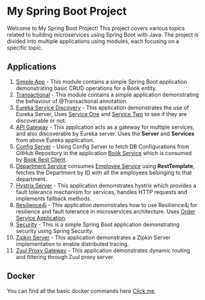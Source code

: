 # My Spring Boot Project

Welcome to My Spring Boot Project! This project covers various topics related to building microservices using Spring
Boot with Java. The project is divided into multiple applications using modules, each focusing on a specific topic.

## Applications

1. [Simple App](./SimpleApp/README.md) - This module contains a simple Spring Boot application demonstrating basic CRUD
   operations for a Book entity.
2. [Transactional](./Transactional/README.md) - This module contains a simple application demonstrating the behaviour of
   @Transactional annotation.
3. [Eureka Service Discovery](./EurekaServer/README.md) - This application demonstrates the use of Eureka
   Server, Uses [Service One](./EurekaServiceOne/README.md) and [Service Two](./EurekaServiceTwo/README.md) to see if
   they are discoverable or not.
4. [API Gateway](./ApiGateway/README.md) - This application acts as a gateway for multiple services, and also
   discoverable by Eureka server. Uses the **Server** and **Services** from above Eureka application.
5. [Config Server](./ConfigServer/README.md) - Using Config Server to fetch DB Configurations from GitHub Repository in
   the application [Book Service](./BookClientService/README.md) which is consumed
   by [Book Rest Client](./BookRestClient/README.md).
6. [Department Service](./DepartmentService/README.md) consumes [Employee Service](./EmployeeService/README.md) using
   **RestTemplate**, fetches the Department by ID with all the employees belonging to that department.
7. [Hystrix Server](./HystrixServer/README.md) - This application demonstrates hystrix which provides a fault tolerance
   mechanism for services, handles HTTP requests and implements fallback methods.
8. [Resilience4j](./UserResilienceService/README.md) - This application demonstrates how to use Resilience4j for
   resilience and fault tolerance in microservices architecture.
   Uses [Order Service Application](./OrderService/README.md).
9. [Security](./Security/README.md) - This is a simple Spring Boot application demonstrating security using Spring
   Security.
10. [Zipkin Server](./ZipkinServer/README.md) - This application demonstrates a Zipkin Server implementation to enable
    distributed tracing.
11. [Zuul Proxy Gateway](./ZuulProxyGateway/README.md) - This application demonstrates dynamic routing and filtering
    through Zuul proxy server.

## Docker

You can find all the basic docker commands here [Click me](./Docker%20Commands/README.md).